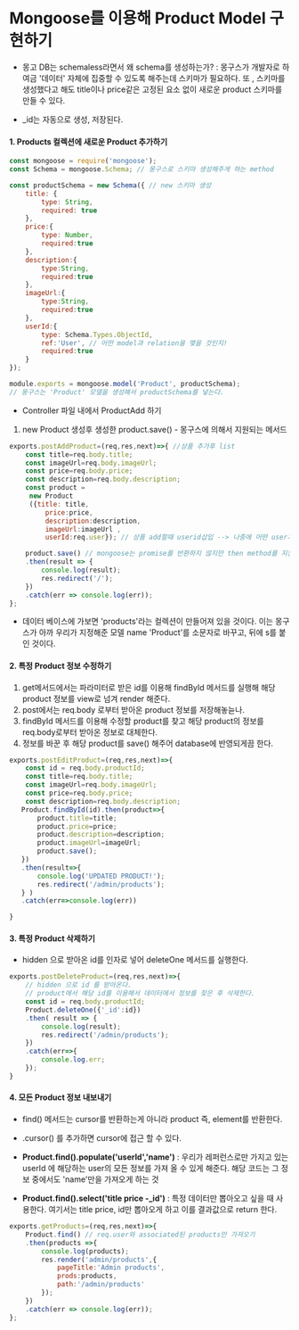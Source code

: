 # Mongoose를 이용해 Product Model 구현하기

- 몽고 DB는 schemaless라면서 왜 schema를 생성하는가? 
    : 몽구스가 개발자로 하여금 '데이터' 자체에 집중할 수 있도록 해주는데 스키마가 필요하다.
    또 , 스키마를 생성했다고 해도 title이나 price같은 고정된 요소 없이 새로운 product 스키마를 만들 수 있다.

- _id는 자동으로 생성, 저장된다. 

#### 1. Products 컬렉션에 새로운 Product 추가하기 

``` javascript
const mongoose = require('mongoose');
const Schema = mongoose.Schema; // 몽구스로 스키마 생성해주게 하는 method

const productSchema = new Schema({ // new 스키마 생성 
    title: {
        type: String,
        required: true 
    },
    price:{
        type: Number,
        required:true
    },
    description:{
        type:String,
        required:true
    },
    imageUrl:{
        type:String,
        required:true
    },
    userId:{
        type: Schema.Types.ObjectId,
        ref:'User', // 어떤 model과 relation을 맺을 것인지!
        required:true
    }
});

module.exports = mongoose.model('Product', productSchema);
// 몽구스는 'Product' 모델을 생성해서 productSchema를 넣는다. 
```

- Controller 파일 내에서 ProductAdd 하기
1. new Product 생성후 생성한 product.save() - 몽구스에 의해서 지원되는 메서드

``` javascript
exports.postAddProduct=(req,res,next)=>{ //상품 추가후 list 
    const title=req.body.title;
    const imageUrl=req.body.imageUrl;
    const price=req.body.price;
    const description=req.body.description;
    const product =
     new Product
     ({title: title,
         price:price, 
         description:description, 
         imageUrl:imageUrl ,
         userId:req.user}); // 상품 add할때 userid삽입 --> 나중에 어떤 user가 등록한 상품인지 알 수 있도록!

    product.save() // mongoose는 promise를 반환하지 않지만 then method를 지원함
    .then(result => {
        console.log(result);
        res.redirect('/');
    })
    .catch(err => console.log(err));
};
```

- 데이터 베이스에 가보면 'products'라는 컬렉션이 만들어져 있을 것이다. 이는 몽구스가 아까 우리가 지정해준 모델 name 'Product'를 
소문자로 바꾸고, 뒤에 s를 붙인 것이다.


#### 2. 특정 Product 정보 수정하기
1. get메서드에서는 파라미터로 받은 id를 이용해 findById 메서드를 실행해 해당 product 정보를 view로 넘겨 render 해준다.
2. post에서는 req.body 로부터 받아온 product 정보를 저장해놓늗나.
3. findById 메서드를 이용해 수정할 product를 찾고 해당 product의 정보를 req.body로부터 받아온 정보로 대체한다.
4. 정보를 바꾼 후 해당 product를 save() 해주어 database에 반영되게끔 한다.

```javascript
exports.postEditProduct=(req,res,next)=>{
    const id = req.body.productId;
    const title=req.body.title;
    const imageUrl=req.body.imageUrl;
    const price=req.body.price;
    const description=req.body.description;
   Product.findById(id).then(product=>{
       product.title=title;
       product.price=price;
       product.description=description;
       product.imageUrl=imageUrl;
       product.save();
   })
   .then(result=>{
       console.log('UPDATED PRODUCT!');
       res.redirect('/admin/products');
   } )
   .catch(err=>console.log(err))

}
```

#### 3. 특정 Product 삭제하기
- hidden 으로 받아온 id를 인자로 넣어 deleteOne 메서드를 실행한다.

```javascript
exports.postDeleteProduct=(req,res,next)=>{
    // hidden 으로 id 를 받아온다.
    // product에서 해당 id를 이용해서 데이터에서 정보를 찾은 후 삭제한다.
    const id = req.body.productId;
    Product.deleteOne({'_id':id})
    .then( result => {
        console.log(result);
        res.redirect('/admin/products');
    })
    .catch(err=>{
        console.log.err;
    });
}
```

#### 4. 모든 Product 정보 내보내기 

- find() 메서드는 cursor를 반환하는게 아니라 product 즉, element를 반환한다. 
- .cursor() 를 추가하면 cursor에 접근 할 수 있다.

- **Product.find().populate('userId','name')** : 우리가 레퍼런스로만 가지고 있는 userId 에 해당하는 user의 모든 정보를 가져 올 수 있게 해준다. 해당 코드는 그 정보 중에서도 'name'만을 가져오게 하는 것

- **Product.find().select('title price -_id')** : 특정 데이터만 뽑아오고 싶을 때 사용한다. 여기서는 title price, id만 뽑아오게 하고 이를 결과값으로 return 한다. 

```javascript
exports.getProducts=(req,res,next)=>{
    Product.find() // req.user와 associated된 products만 가져오기 
    .then(products =>{
        console.log(products);
        res.render('admin/products',{ 
            pageTitle:'Admin products',
            prods:products,
            path:'/admin/products'
        });
    })
    .catch(err => console.log(err));
};
```

